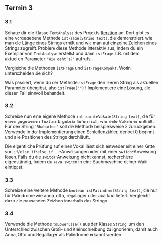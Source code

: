## Termin 3

### 3.1

Schaue dir die Klasse `TextAnalyse` des Projekts [Iteration](https://github.com/frectures/kaifu/blob/master/11/3/Iteration.zip?raw=true) an. Dort gibt es eine vorgegebene Methode `istFrage(String text)`, die demonstriert, wie man die Länge eines Strings erhält und wie man auf einzelne Zeichen eines Strings zugreift. Probiere diese Methode interaktiv aus, indem du ein Exemplar von `TextAnalyse` erstellst und dann `istFrage` z.B. mit dem aktuellen Parameter `"Wie geht's?"` aufrufst.

Vergleiche die Methoden `istFrage` und `istFrageKompakt`. Worin unterscheiden sie sich?

Was passiert, wenn du der Methode `istFrage` den leeren String als aktuellen Parameter übergibst, also `istFrage("")?` Implementiere eine Lösung, die diesen Fall sinnvoll behandelt.

### 3.2

Schreibe nun eine eigene Methode `int zaehleVokale(String text)`, die für einen gegebenen Text als Ergebnis liefern soll, wie viele Vokale er enthält. Für den String `"Rhabarber"` soll die Methode beispielsweise 3 zurückgeben. Verwende in der Implementierung einen Schleifenzähler, der bei 0 beginnt und alle Positionen des Strings durchläuft.

Die eigentliche Prüfung auf einen Vokal lässt sich entweder mit einer Kette von `if/else if/else if...`-Anweisungen oder mit einer `switch`-Anweisung lösen. Falls du die `switch`-Anweisung nicht kennst, recherchiere eigenständig, indem du `Java switch` in eine Suchmaschine deiner Wahl eintippst.

### 3.3

Schreibe eine weitere Methode `boolean istPalindrom(String text)`, die nur für Palindrome wie anna, otto, regallager oder axa *true* liefert. Vergleicht dazu die passenden Zeichen innerhalb des Strings.

### 3.4

Verwende die Methode `toLowerCase()` aus der Klasse `String`, um den Unterschied zwischen Groß- und Kleinschreibung zu ignorieren, damit auch Anna, Otto und Regallager als Palindrome erkannt werden.